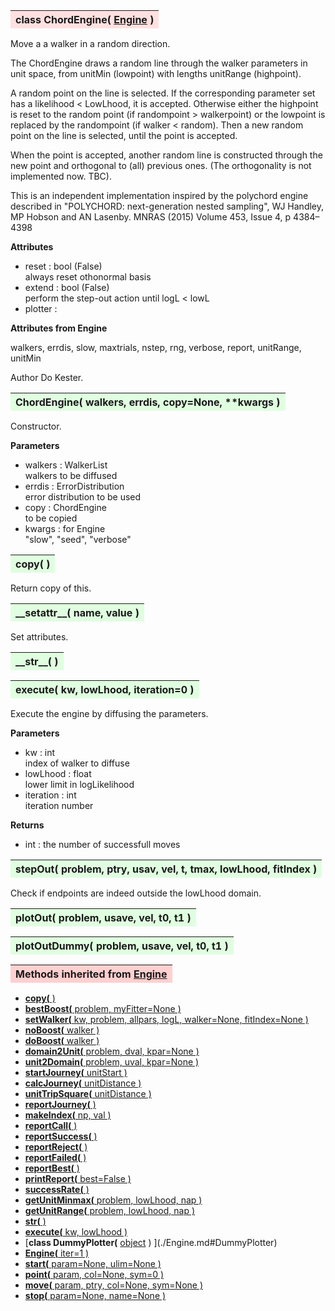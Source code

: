 ---
---


<a name="ChordEngine"></a>
<table><thead style="background-color:#FFE0E0; width:100%"><tr><th style="text-align:left">
<strong>class ChordEngine(</strong> <a href="./Engine.html">Engine</a> )
</th></tr></thead></table>
<p>


Move a a walker in a random direction.

The ChordEngine draws a random line through the walker parameters in
unit space, from unitMin (lowpoint) with lengths unitRange (highpoint).

A random point on the line is selected. If the corresponding parameter
set has a likelihood < LowLhood, it is accepted. Otherwise either the
highpoint is reset to the random point (if randompoint > walkerpoint)
or the lowpoint is replaced by the randompoint (if walker < random).
Then a new random point on the line is selected, until the point is accepted.

When the point is accepted, another random line is constructed
through the new point and orthogonal to (all) previous ones.
(The orthogonality is not implemented now. TBC).

This is an independent implementation inspired by the polychord engine
described in
"POLYCHORD: next-generation nested sampling",
WJ Handley, MP Hobson and AN Lasenby.
MNRAS (2015) Volume 453, Issue 4, p 4384–4398

<b>Attributes</b>

* reset  :  bool (False)<br>
    always reset othonormal basis <br>
* extend  :  bool (False)<br>
    perform the step-out action until logL < lowL<br>
* plotter  :  <br>

<b>Attributes from Engine</b>

walkers, errdis, slow, maxtrials, nstep, rng, verbose, report, unitRange, unitMin

Author       Do Kester.

<a name="ChordEngine"></a>
<table><thead style="background-color:#E0FFE0; width:100%"><tr><th style="text-align:left">
<strong>ChordEngine(</strong> walkers, errdis, copy=None, **kwargs ) 
</th></tr></thead></table>
<p>


Constructor.

<b>Parameters</b>

* walkers  :  WalkerList<br>
    walkers to be diffused<br>
* errdis  :  ErrorDistribution<br>
    error distribution to be used<br>
* copy  :  ChordEngine<br>
    to be copied<br>
* kwargs  :  for Engine<br>
    "slow", "seed", "verbose"
<a name="copy"></a>
<table><thead style="background-color:#E0FFE0; width:100%"><tr><th style="text-align:left">
<strong>copy(</strong> )
</th></tr></thead></table>
<p>

Return copy of this. 

<a name="__setattr__"></a>
<table><thead style="background-color:#E0FFE0; width:100%"><tr><th style="text-align:left">
<strong>__setattr__(</strong> name, value )
</th></tr></thead></table>
<p>


Set attributes.

<a name="__str__"></a>
<table><thead style="background-color:#E0FFE0; width:100%"><tr><th style="text-align:left">
<strong>__str__(</strong> )
</th></tr></thead></table>
<p>
<a name="execute"></a>
<table><thead style="background-color:#E0FFE0; width:100%"><tr><th style="text-align:left">
<strong>execute(</strong> kw, lowLhood, iteration=0 )
</th></tr></thead></table>
<p>


Execute the engine by diffusing the parameters.

<b>Parameters</b>

* kw  :  int<br>
    index of walker to diffuse<br>
* lowLhood  :  float<br>
    lower limit in logLikelihood<br>
* iteration  :  int<br>
    iteration number<br>

<b>Returns</b>

* int  :  the number of successfull moves<br>

<a name="stepOut"></a>
<table><thead style="background-color:#E0FFE0; width:100%"><tr><th style="text-align:left">
<strong>stepOut(</strong> problem, ptry, usav, vel, t, tmax, lowLhood, fitIndex ) 
</th></tr></thead></table>
<p>


Check if endpoints are indeed outside the lowLhood domain.
<a name="plotOut"></a>
<table><thead style="background-color:#E0FFE0; width:100%"><tr><th style="text-align:left">
<strong>plotOut(</strong> problem, usave, vel, t0, t1 ) 
</th></tr></thead></table>
<p>
<a name="plotOutDummy"></a>
<table><thead style="background-color:#E0FFE0; width:100%"><tr><th style="text-align:left">
<strong>plotOutDummy(</strong> problem, usave, vel, t0, t1 ) 
</th></tr></thead></table>
<p>

<table><thead style="background-color:#FFD0D0; width:100%"><tr><th style="text-align:left">
<strong>Methods inherited from</strong> <a href="./Engine.html">Engine</a></th></tr></thead></table>



* [<strong>copy(</strong> )](./Engine.md#copy)
* [<strong>bestBoost(</strong> problem, myFitter=None ) ](./Engine.md#bestBoost)
* [<strong>setWalker(</strong> kw, problem, allpars, logL, walker=None, fitIndex=None ) ](./Engine.md#setWalker)
* [<strong>noBoost(</strong> walker ) ](./Engine.md#noBoost)
* [<strong>doBoost(</strong> walker ) ](./Engine.md#doBoost)
* [<strong>domain2Unit(</strong> problem, dval, kpar=None ) ](./Engine.md#domain2Unit)
* [<strong>unit2Domain(</strong> problem, uval, kpar=None ) ](./Engine.md#unit2Domain)
* [<strong>startJourney(</strong> unitStart ) ](./Engine.md#startJourney)
* [<strong>calcJourney(</strong> unitDistance ) ](./Engine.md#calcJourney)
* [<strong>unitTripSquare(</strong> unitDistance ) ](./Engine.md#unitTripSquare)
* [<strong>reportJourney(</strong> ) ](./Engine.md#reportJourney)
* [<strong>makeIndex(</strong> np, val ) ](./Engine.md#makeIndex)
* [<strong>reportCall(</strong> )](./Engine.md#reportCall)
* [<strong>reportSuccess(</strong> )](./Engine.md#reportSuccess)
* [<strong>reportReject(</strong> )](./Engine.md#reportReject)
* [<strong>reportFailed(</strong> )](./Engine.md#reportFailed)
* [<strong>reportBest(</strong> )](./Engine.md#reportBest)
* [<strong>printReport(</strong> best=False ) ](./Engine.md#printReport)
* [<strong>successRate(</strong> ) ](./Engine.md#successRate)
* [<strong>getUnitMinmax(</strong> problem, lowLhood, nap ) ](./Engine.md#getUnitMinmax)
* [<strong>getUnitRange(</strong> problem, lowLhood, nap ) ](./Engine.md#getUnitRange)
* [<strong>__str__(</strong> ) ](./Engine.md#__str__)
* [<strong>execute(</strong> kw, lowLhood )](./Engine.md#execute)
* [<strong>class DummyPlotter(</strong> [object](./object.md) ) ](./Engine.md#DummyPlotter)
* [<strong>Engine(</strong> iter=1 ) ](./Engine.md#Engine)
* [<strong>start(</strong> param=None, ulim=None )](./Engine.md#start)
* [<strong>point(</strong> param, col=None, sym=0 )](./Engine.md#point)
* [<strong>move(</strong> param, ptry, col=None, sym=None )](./Engine.md#move)
* [<strong>stop(</strong> param=None, name=None )](./Engine.md#stop)

